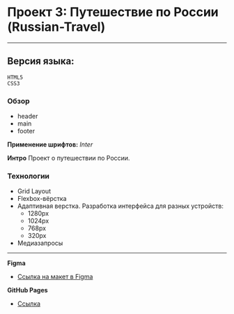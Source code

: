 # Проект 3: Путешествие по России (Russian-Travel)
_________________________

## Версия языка:
```
HTML5
CSS3
```

### Обзор
* header
* main
* footer

__Применение шрифтов:__
_Inter_

**Интро**
Проект о путешествии по России.

### Технологии
* Grid Layout
* Flexbox-вёрстка
* Адаптивная верстка. Разработка интерфейса для разных устройств:
  * 1280px
  * 1024px
  * 768px
  * 320px
* Медиазапросы

_________________________

**Figma**

* [Ссылка на макет в Figma](https://www.figma.com/file/5S2WSbEFL6awjVWJ0NWL8Q/Sprint-3_-Russia-_-desktop-mobile?node-id=28503%3A0)


**GitHub Pages**
* [Ссылка](https://killer-cat.github.io/russian-travel/)




 